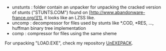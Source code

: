 * unstunts : folder contain an unpacker for unpacking the cracked version of stunts ("STUNTS.COM") found on [http://www.abandonware-france.org/][1], it looks like an LZSS like.
* uncomp : decompressor for files used by stunts like *.COD, *RES, ..., huffman binary tree implementation
* comp : compressor for files using the same sheme 

For unpacking "LOAD.EXE", check my repository [UnEXEPACK][2].



[1]:http://www.abandonware-france.org/
[2]:https://github.com/w4kfu/unEXEPACK
